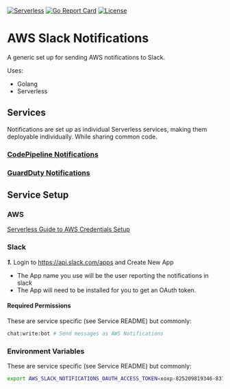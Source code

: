 [![Serverless](http://public.serverless.com/badges/v3.svg)](http://www.serverless.com)
[![Go Report Card](https://goreportcard.com/badge/github.com/RIPGlobal/aws-slack-notifications)](https://goreportcard.com/report/github.com/RIPGlobal/aws-slack-notifications)
[![License](https://img.shields.io/github/license/ripglobal/aws-slack-notifications.svg)](LICENSE)

# AWS Slack Notifications

A generic set up for sending AWS notifications to Slack.

Uses:
* Golang
* Serverless

## Services

Notifications are set up as individual Serverless services, making them deployable individually. While sharing common code.

### [CodePipeline Notifications](services/codepipeline-notifications/README.md)

### [GuardDuty Notifications](services/guardduty-notifications/README.md)

## Service Setup

### AWS

[Serverless Guide to AWS Credentials Setup](https://serverless.com/framework/docs/providers/aws/guide/credentials/)

### Slack

***1.*** Login to https://api.slack.com/apps and Create New App
   * The App name you use will be the user reporting the notifications in slack
   * The App will need to be installed for you to get an OAuth token.

#### Required Permissions

These are service specific (see Service README) but commonly:
```zsh
chat:write:bot # Send messages as AWS Notifications
```

### Environment Variables

These are service specific (see Service README) but commonly:
```zsh
export AWS_SLACK_NOTIFICATIONS_OAUTH_ACCESS_TOKEN=xoxp-825209819346-837534187124-837535618052-6597eb2eaceccd85340e0fe5033b43db
```